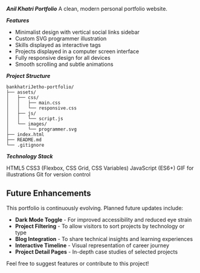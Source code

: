 ***Anil Khatri Portfolio***
A clean, modern personal portfolio website.

***Features***
- Minimalist design with vertical social links sidebar
- Custom SVG programmer illustration
- Skills displayed as interactive tags
- Projects displayed in a computer screen interface
- Fully responsive design for all devices
- Smooth scrolling and subtle animations


***Project Structure***
```
bankhatriJetho-portfolio/
├── assets/
│   ├── css/
│   │   ├── main.css
│   │   └── responsive.css
│   ├── js/
│   │   └── script.js
│   └── images/
│       └── programmer.svg
├── index.html
├── README.md
└── .gitignore
```
***Technology Stack***

HTML5
CSS3 (Flexbox, CSS Grid, CSS Variables)
JavaScript (ES6+)
GIF for illustrations
Git for version control

## Future Enhancements
This portfolio is continuously evolving. Planned future updates include:

- **Dark Mode Toggle** - For improved accessibility and reduced eye strain
- **Project Filtering** - To allow visitors to sort projects by technology or type
- **Blog Integration** - To share technical insights and learning experiences
- **Interactive Timeline** - Visual representation of career journey
- **Project Detail Pages** - In-depth case studies of selected projects

Feel free to suggest features or contribute to this project!
